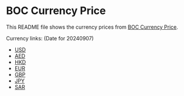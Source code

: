 # BOC Currency Price

This README file shows the currency prices from [BOC Currency Price](https://www.boc.cn/sourcedb/whpj/).

Currency links: (Date for 20240907)

- [USD](https://bocurrencyprice.techina.science/BOC_CURRENCY_PRICE/USD/20240907.json)
- [AED](https://bocurrencyprice.techina.science/BOC_CURRENCY_PRICE/AED/20240907.json)
- [HKD](https://bocurrencyprice.techina.science/BOC_CURRENCY_PRICE/HKD/20240907.json)
- [EUR](https://bocurrencyprice.techina.science/BOC_CURRENCY_PRICE/EUR/20240907.json)
- [GBP](https://bocurrencyprice.techina.science/BOC_CURRENCY_PRICE/GBP/20240907.json)
- [JPY](https://bocurrencyprice.techina.science/BOC_CURRENCY_PRICE/JPY/20240907.json)
- [SAR](https://bocurrencyprice.techina.science/BOC_CURRENCY_PRICE/SAR/20240907.json)
